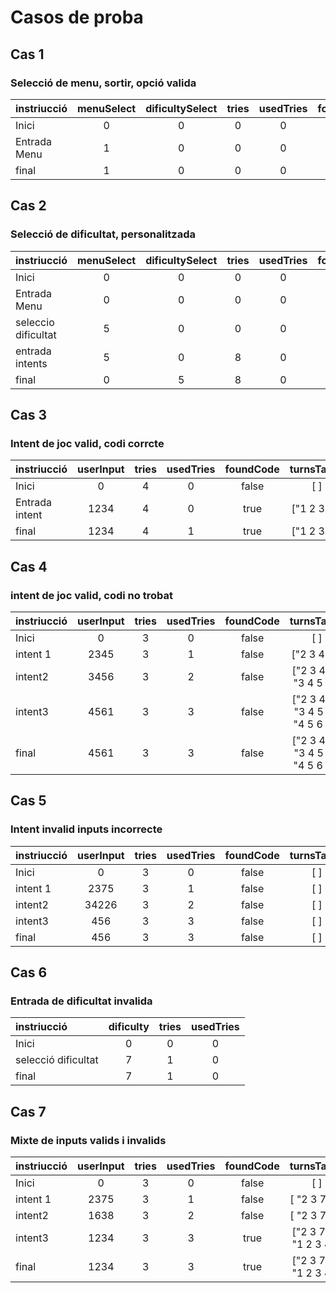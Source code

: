 # Casos de proba 
## Cas 1
### Selecció de menu, sortir, opció valida

|instriucció| menuSelect  | dificultySelect | tries| usedTries | foundCode| 
|:------------- |:---------------:| :-------------:| :----------:|:----------:|:----------:|
|Inici         |     0      | 0       | 0  | 0 | false |
| Entrada Menu |     1      | 0       | 0  | 0 | false |
| final        |     1      | 0       |  0 | 0 |false |
## Cas 2
### Selecció de dificultat, personalitzada

|instriucció| menuSelect  | dificultySelect | tries| usedTries | foundCode| 
|:------------- |:---------------:| :-------------:| :----------:|:----------:|:----------:|
|Inici         |     0      | 0       | 0  | 0 | false |
| Entrada Menu |     0     | 0       | 0  | 0 | false |
| seleccio dificultat      |     5     | 0       |  0 | 0 |false |
| entrada intents      |     5      | 0       |  8 | 0 |false |
| final     |     0     |  5      |  8 | 0 |false |

## Cas 3
### Intent de joc valid, codi corrcte
|instriucció| userInput   | tries| usedTries | foundCode| turnsTaken |
|:------------- |:---------------:| :-------------:| :----------:|:----------:|:----------:|
|Inici         |     0      | 4       | 0  | false | [ ] |
| Entrada intent |     1234     | 4       | 0  | true | ["1 2 3 4"] |
| final     |     1234    |  4      |  1 | true |["1 2 3 4"]  |


## Cas 4
### intent de joc valid, codi no trobat
|instriucció| userInput   | tries| usedTries | foundCode| turnsTaken |
|:------------- |:---------------:| :-------------:| :----------:|:----------:|:----------:|
|Inici         |     0      | 3       | 0  | false | [ ] |
| intent 1 |     2345     | 3       | 1 | false | ["2 3 4 5"] |
| intent2      |    3456     | 3       |  2 | false |["2 3 4 5", "3 4 5 6"] |
| intent3      |     4561      | 3       |  3 | false |["2 3 4 5", "3 4 5 6", "4 5 6 1"] |
| final     |    4561     |  3    |  3 | false |["2 3 4 5", "3 4 5 6", "4 5 6 1"] |

## Cas 5
### Intent invalid inputs incorrecte
|instriucció| userInput   | tries| usedTries | foundCode| turnsTaken |
|:------------- |:---------------:| :-------------:| :----------:|:----------:|:----------:|
|Inici         |     0      | 3       | 0  | false | [ ] |
| intent 1 |     2375     | 3       | 1 | false | [ ] |
| intent2      |    34226     | 3       |  2 | false |[ ] |
| intent3      |     456      | 3       |  3 | false |[ ] |
| final     |    456     |  3    |  3 | false |[ ] |
## Cas 6
### Entrada de dificultat invalida
|instriucció| dificulty   | tries| usedTries | 
|:------------- |:---------------:| :-------------:| :----------:|
|Inici         |     0      | 0       | 0  | 
| selecció dificultat |    7     | 1       | 0 | 
| final     |    7    |  1    |  0 | 
## Cas 7
### Mixte de inputs valids i invalids
|instriucció| userInput   | tries| usedTries | foundCode| turnsTaken |
|:------------- |:---------------:| :-------------:| :----------:|:----------:|:----------:|
|Inici         |     0      | 3       | 0  | false | [ ] |
| intent 1 |     2375     | 3       | 1 | false | [ "2 3 7 5"] |
| intent2      |    1638     | 3       |  2 | false |[ "2 3 7 5"]  |
| intent3      |     1234      | 3       |  3 | true |["2 3 7 5", "1 2 3 4" ] |
| final     |     1234      | 3       |  3 | true |["2 3 7 5", "1 2 3 4" ] |

